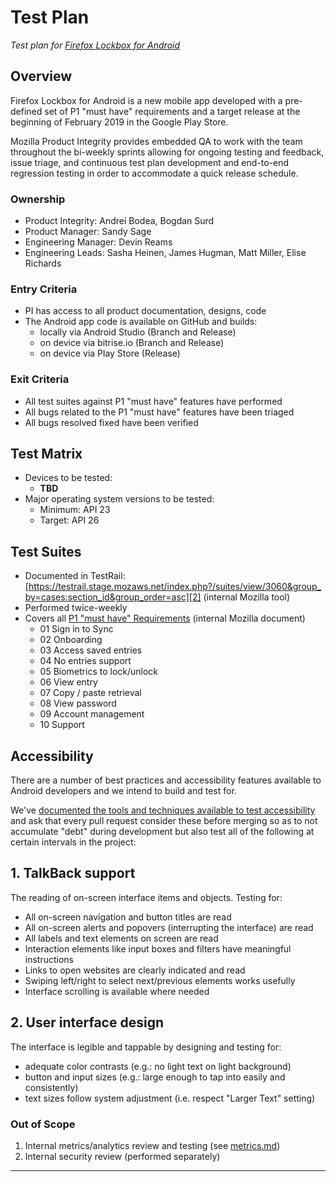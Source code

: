 # Test Plan

_Test plan for [Firefox Lockbox for Android][1]_

## Overview

Firefox Lockbox for Android is a new mobile app developed with a pre-defined set of P1 "must have" requirements and a target release at the beginning of February 2019 in the Google Play Store.

Mozilla Product Integrity provides embedded QA to work with the team throughout the bi-weekly sprints allowing for ongoing testing and feedback, issue triage, and continuous test plan development and end-to-end regression testing in order to accommodate a quick release schedule.

### Ownership

* Product Integrity: Andrei Bodea, Bogdan Surd
* Product Manager: Sandy Sage
* Engineering Manager: Devin Reams
* Engineering Leads: Sasha Heinen, James Hugman, Matt Miller, Elise Richards

### Entry Criteria

* PI has access to all product documentation, designs, code
* The Android app code is available on GitHub and builds:
  - locally via Android Studio (Branch and Release)
  - on device via bitrise.io (Branch and Release)
  - on device via Play Store (Release)

### Exit Criteria

* All test suites against P1 "must have" features have performed
* All bugs related to the P1 "must have" features have been triaged
* All bugs resolved fixed have been verified

## Test Matrix

- Devices to be tested:
  - **TBD**
- Major operating system versions to be tested:
  - Minimum: API 23
  - Target: API 26

## Test Suites

- Documented in TestRail: [https://testrail.stage.mozaws.net/index.php?/suites/view/3060&group_by=cases:section_id&group_order=asc][2] (internal Mozilla tool)
- Performed twice-weekly
- Covers all [P1 "must have" Requirements][3] (internal Mozilla document)
  - 01 Sign in to Sync
  - 02 Onboarding
  - 03 Access saved entries
  - 04 No entries support
  - 05 Biometrics to lock/unlock
  - 06 View entry
  - 07 Copy / paste retrieval
  - 08 View password
  - 09 Account management
  - 10 Support
  
## Accessibility

There are a number of best practices and accessibility features available to Android developers and we intend to build and test for.

We've [documented the tools and techniques available to test accessibility](/accessibility.md) and ask that every pull request consider these before merging so as to not accumulate "debt" during development but also test all of the following at certain intervals in the project:

## 1. TalkBack support

The reading of on-screen interface items and objects. Testing for:

- All on-screen navigation and button titles are read
- All on-screen alerts and popovers (interrupting the interface) are read
- All labels and text elements on screen are read
- Interaction elements like input boxes and filters have meaningful instructions
- Links to open websites are clearly indicated and read
- Swiping left/right to select next/previous elements works usefully
- Interface scrolling is available where needed

## 2. User interface design

The interface is legible and tappable by designing and testing for:

- adequate color contrasts (e.g.: no light text on light background)
- button and input sizes (e.g.: large enough to tap into easily and consistently)
- text sizes follow system adjustment (i.e. respect "Larger Text" setting)
  
### Out of Scope

1. Internal metrics/analytics review and testing (see [metrics.md][5])
2. Internal security review (performed separately)

---

[1]: https://github.com/mozilla-lockbox/lockbox-android
[2]: https://testrail.stage.mozaws.net/index.php?/suites/view/3060&group_by=cases:section_id&group_order=asc
[3]: https://docs.google.com/document/d/1FfyD7A0qB-WGT2dx3pA5CzS764DVQyfXLs9RVbEpw0s/edit#heading=h.nz3yfasvpfpu
[4]: https://github.com/mozilla-lockbox/lockbox-android/issues/202
[5]: /metrics.md 
[6]: https://github.com/mozilla-lockbox/lockbox-ios/issues/51
